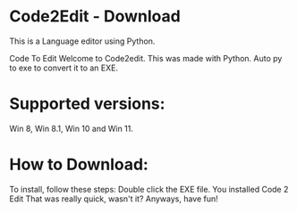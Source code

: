 # Code2Edit - Download
This is a Language editor using Python.

Code To Edit
Welcome to Code2edit.
This was made with Python.
Auto py to exe to convert it to an EXE.


# Supported versions:
Win 8,
Win 8.1,
Win 10 and Win 11.

# How to Download:
To install, follow these steps:
Double click the EXE file.
You installed
Code 2 Edit
That was really quick, wasn't it?
Anyways, have fun!



